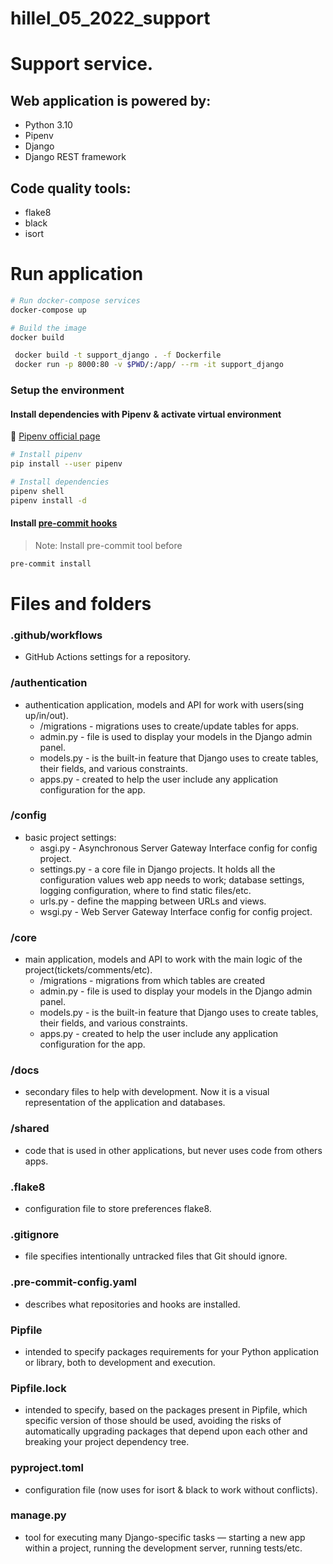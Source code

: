 # hillel_05_2022_support

# Support service.

## Web application is powered by:
- Python 3.10
- Pipenv
- Django
- Django REST framework

## Code quality tools:
- flake8
- black
- isort
# Run application
```bash
# Run docker-compose services
docker-compose up

# Build the image
docker build

```

```bash
 docker build -t support_django . -f Dockerfile
 docker run -p 8000:80 -v $PWD/:/app/ --rm -it support_django
```
### Setup the environment



#### Install dependencies with Pipenv & activate virtual environment
🔗  [Pipenv official page](https://pipenv.pypa.io/)
```bash
# Install pipenv
pip install --user pipenv

# Install dependencies
pipenv shell
pipenv install -d
```
#### Install [pre-commit hooks](https://pre-commit.com/#install)
> Note: Install pre-commit tool before
```bash
pre-commit install
```
# Files and  folders

### .github/workflows
- GitHub Actions settings for a repository.

### /authentication
- authentication application, models and API for work with users(sing up/in/out).
    - /migrations - migrations uses to create/update tables for apps.
    - admin.py - file is used to display your models in the Django admin panel.
    - models.py -  is the built-in feature that Django uses to create tables, their fields, and various constraints.
    - apps.py - created to help the user include any application configuration for the app.

### /config
- basic project settings:
	- asgi.py - Asynchronous Server Gateway Interface config for config project.
	- settings.py - a core file in Django projects. It holds all the configuration values web app needs to work; database settings, logging configuration, where to find static files/etc.
    - urls.py - define the mapping between URLs and views.
    - wsgi.py - Web Server Gateway Interface config for config project.

### /core
- main application, models and API to work with the main logic of the project(tickets/comments/etc).
    - /migrations - migrations from which tables are created
    - admin.py - file is used to display your models in the Django admin panel.
    - models.py - is the built-in feature that Django uses to create tables, their fields, and various constraints.
    - apps.py - created to help the user include any application configuration for the app.

### /docs
- secondary files to help with development. Now it is a visual representation of the application and databases.

### /shared
- code that is used in other applications, but never uses code from others apps.

### .flake8 
- configuration file to store preferences flake8.
### .gitignore 
- file specifies intentionally untracked files that Git should ignore.
### .pre-commit-config.yaml 
- describes what repositories and hooks are installed.
### Pipfile 
- intended to specify packages requirements for your Python application or library, both to development and execution.
### Pipfile.lock 
- intended to specify, based on the packages present in Pipfile, which specific version of those should be used, avoiding the risks of automatically upgrading packages that depend upon each other and breaking your project dependency tree.
### pyproject.toml 
- configuration file (now uses for isort & black to work without conflicts).
### manage.py
- tool for executing many Django-specific tasks — starting a new app within a project, running the development server, running tests/etc.



